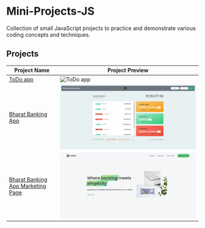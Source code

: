 # Mini-Projects-JS  
Collection of small JavaScript projects to practice and demonstrate various coding concepts and techniques.

## Projects

| Project Name               | Project Preview                                |
|----------------------------|-----------------------------------------------|
| [ToDo app](https://github.com/soumadip-dev/JS-Mini_Projects/tree/main/Task_Management_app)    | ![ToDo app](https://github.com/soumadip-dev/Mini-Projects-JS/blob/main/Task_Management_app/Screenshot.png) |
| [Bharat Banking App](https://github.com/soumadip-dev/Mini-Projects-JS/tree/main/Bharat-Banking-Page-JS)      | ![Bharat Banking App](https://github.com/soumadip-dev/Mini-Projects-JS/blob/main/Bharat-Banking-Page-JS/visuals/Bank_SS.png)       |
| [Bharat Banking App Marketing Page](https://github.com/soumadip-dev/Mini-Projects-JS/tree/main/Bharat-Banking-MarketingPage-JS)          | ![Bharat Banking App Marketing Page](https://github.com/soumadip-dev/Mini-Projects-JS/blob/main/Bharat-Banking-MarketingPage-JS/img/Screenshot.png)              |

